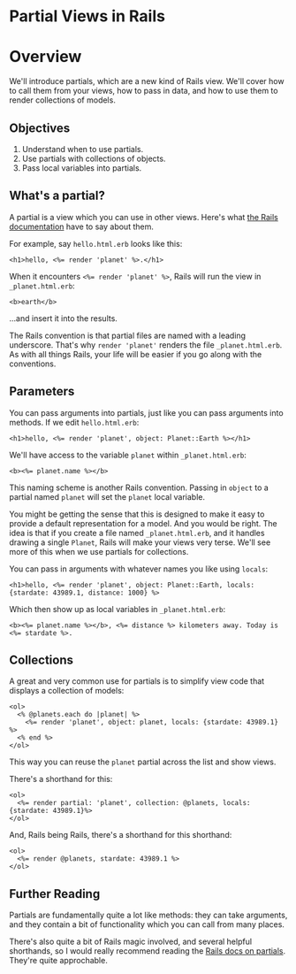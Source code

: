 # Partial Views in Rails

# Overview

We'll introduce partials, which are a new kind of Rails view. We'll cover how to call
them from your views, how to pass in data, and how to use them to render collections
of models.

## Objectives

1. Understand when to use partials.
2. Use partials with collections of objects.
3. Pass local variables into partials.

## What's a partial?

A partial is a view which you can use in other views. Here's what
[the Rails documentation][rails-partials] have to say about them.

For example, say `hello.html.erb` looks like this:

   ```
   <h1>hello, <%= render 'planet' %>.</h1>
   ```

When it encounters `<%= render 'planet' %>`, Rails will run the view in `_planet.html.erb`:

   ```
   <b>earth</b>
   ```

...and insert it into the results.

The Rails convention is that partial files are named with a leading underscore. That's why `render 'planet'`
renders the file `_planet.html.erb`. As with all things Rails, your life will be easier if you go along with the
conventions.

## Parameters

You can pass arguments into partials, just like you can pass arguments into methods.
If we edit `hello.html.erb`:

   ```
   <h1>hello, <%= render 'planet', object: Planet::Earth %></h1>
   ```

We'll have access to the variable `planet` within `_planet.html.erb`:

   ```
   <b><%= planet.name %></b>
   ```

This naming scheme is another Rails convention. Passing in `object` to a partial named `planet` will
set the `planet` local variable.

You might be getting the sense that this is designed to make it easy to provide a default representation
for a model. And you would be right. The idea is that if you create a file named `_planet.html.erb`, and it
handles drawing a single `Planet`, Rails will make your views very terse. We'll see more of this when we use
partials for collections.

You can pass in arguments with whatever names you like using `locals`:

  ```
  <h1>hello, <%= render 'planet', object: Planet::Earth, locals: {stardate: 43989.1, distance: 1000} %>
  ```

Which then show up as local variables in `_planet.html.erb`:

  ```
  <b><%= planet.name %></b>, <%= distance %> kilometers away. Today is <%= stardate %>.
  ```

## Collections

A great and very common use for partials is to simplify view code that displays a collection
of models:

  ```
  <ol>
    <% @planets.each do |planet| %>
      <%= render 'planet', object: planet, locals: {stardate: 43989.1} %>
    <% end %>
  </ol>
  ```

This way you can reuse the `planet` partial across the list and show views.

There's a shorthand for this:

   ```
   <ol>
     <%= render partial: 'planet', collection: @planets, locals: {stardate: 43989.1}%>
   </ol>
   ```

And, Rails being Rails, there's a shorthand for this shorthand:

   ```
   <ol>
     <%= render @planets, stardate: 43989.1 %>
   </ol>
   ```

## Further Reading

Partials are fundamentally quite a lot like methods: they can take arguments, and they contain a bit
of functionality which you can call from many places.

There's also quite a bit of Rails magic involved, and several helpful shorthands, so I would really
recommend reading the [Rails docs on partials][rails-partials]. They're quite approchable.

[rails-partials]: http://guides.rubyonrails.org/layouts_and_rendering.html#using-partials "3.4 Using Partials"